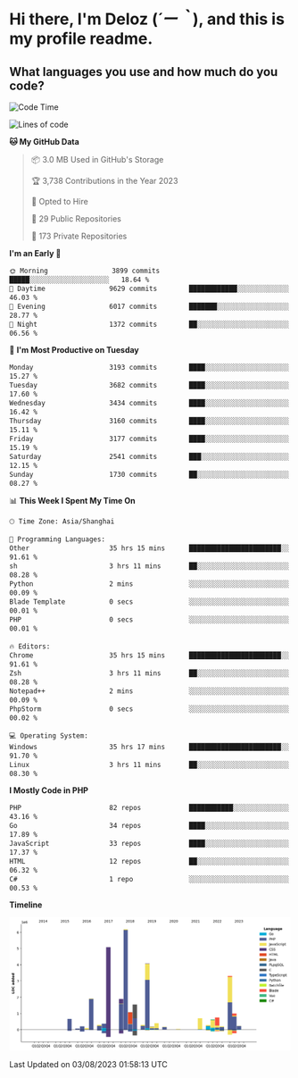 # **Hi there, I'm Deloz (*´ー｀*), and this is my profile readme.**

## **What languages you use and how much do you code?**

<!--START_SECTION:waka-->
![Code Time](http://img.shields.io/badge/Code%20Time-2%2C043%20hrs%2023%20mins-blue)

![Lines of code](https://img.shields.io/badge/From%20Hello%20World%20I%27ve%20Written-31.5%20million%20lines%20of%20code-blue)

**🐱 My GitHub Data** 

> 📦 3.0 MB Used in GitHub's Storage 
 > 
> 🏆 3,738 Contributions in the Year 2023
 > 
> 💼 Opted to Hire
 > 
> 📜 29 Public Repositories 
 > 
> 🔑 173 Private Repositories 
 > 
**I'm an Early 🐤** 

```text
🌞 Morning                3899 commits        █████░░░░░░░░░░░░░░░░░░░░   18.64 % 
🌆 Daytime                9629 commits        ████████████░░░░░░░░░░░░░   46.03 % 
🌃 Evening                6017 commits        ███████░░░░░░░░░░░░░░░░░░   28.77 % 
🌙 Night                  1372 commits        ██░░░░░░░░░░░░░░░░░░░░░░░   06.56 % 
```
📅 **I'm Most Productive on Tuesday** 

```text
Monday                   3193 commits        ████░░░░░░░░░░░░░░░░░░░░░   15.27 % 
Tuesday                  3682 commits        ████░░░░░░░░░░░░░░░░░░░░░   17.60 % 
Wednesday                3434 commits        ████░░░░░░░░░░░░░░░░░░░░░   16.42 % 
Thursday                 3160 commits        ████░░░░░░░░░░░░░░░░░░░░░   15.11 % 
Friday                   3177 commits        ████░░░░░░░░░░░░░░░░░░░░░   15.19 % 
Saturday                 2541 commits        ███░░░░░░░░░░░░░░░░░░░░░░   12.15 % 
Sunday                   1730 commits        ██░░░░░░░░░░░░░░░░░░░░░░░   08.27 % 
```


📊 **This Week I Spent My Time On** 

```text
🕑︎ Time Zone: Asia/Shanghai

💬 Programming Languages: 
Other                    35 hrs 15 mins      ███████████████████████░░   91.61 % 
sh                       3 hrs 11 mins       ██░░░░░░░░░░░░░░░░░░░░░░░   08.28 % 
Python                   2 mins              ░░░░░░░░░░░░░░░░░░░░░░░░░   00.09 % 
Blade Template           0 secs              ░░░░░░░░░░░░░░░░░░░░░░░░░   00.01 % 
PHP                      0 secs              ░░░░░░░░░░░░░░░░░░░░░░░░░   00.01 % 

🔥 Editors: 
Chrome                   35 hrs 15 mins      ███████████████████████░░   91.61 % 
Zsh                      3 hrs 11 mins       ██░░░░░░░░░░░░░░░░░░░░░░░   08.28 % 
Notepad++                2 mins              ░░░░░░░░░░░░░░░░░░░░░░░░░   00.09 % 
PhpStorm                 0 secs              ░░░░░░░░░░░░░░░░░░░░░░░░░   00.02 % 

💻 Operating System: 
Windows                  35 hrs 17 mins      ███████████████████████░░   91.70 % 
Linux                    3 hrs 11 mins       ██░░░░░░░░░░░░░░░░░░░░░░░   08.30 % 
```

**I Mostly Code in PHP** 

```text
PHP                      82 repos            ███████████░░░░░░░░░░░░░░   43.16 % 
Go                       34 repos            ████░░░░░░░░░░░░░░░░░░░░░   17.89 % 
JavaScript               33 repos            ████░░░░░░░░░░░░░░░░░░░░░   17.37 % 
HTML                     12 repos            ██░░░░░░░░░░░░░░░░░░░░░░░   06.32 % 
C#                       1 repo              ░░░░░░░░░░░░░░░░░░░░░░░░░   00.53 % 
```



**Timeline**

![Lines of Code chart](https://raw.githubusercontent.com/deloz/deloz/main/assets/bar_graph.png)


 Last Updated on 03/08/2023 01:58:13 UTC
<!--END_SECTION:waka-->
